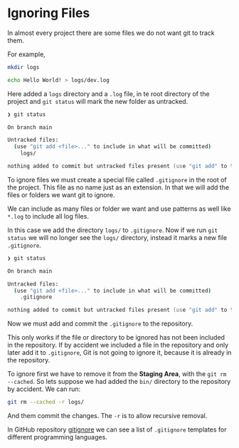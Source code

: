 # Ignoring Files

In almost every project there are some files we do not want git to track them.

For example,
```zsh
mkdir logs

echo Hello World! > logs/dev.log
```
Here added a `logs` directory and a `.log` file, in te root directory of the project and `git status` will mark the new folder as untracked.

```zsh
❯ git status

On branch main

Untracked files:
  (use "git add <file>..." to include in what will be committed)
	logs/

nothing added to commit but untracked files present (use "git add" to track)
```

To ignore files we must create a special file called `.gitignore` in the root of the project. This file as no name just as an extension. In that we will add the files or folders we want git to ignore.

We can include as many files or folder we want and use patterns as well like `*.log` to include all log files.

In this case we add the directory `logs/` to `.gitignore`. Now if we run `git status` we will no longer see the `logs/` directory, instead it marks a new file `.gitignore`.

```zsh
❯ git status

On branch main

Untracked files:
  (use "git add <file>..." to include in what will be committed)
	.gitignore

nothing added to commit but untracked files present (use "git add" to track)
```

Now we must add and commit the `.gitignore` to the repository.

This only works if the file or directory to be ignored has not been included in the repository. If by accident we included a file in the repository and only later add it to `.gitignore`, Git is not going to ignore it, because it is already in the repository.

To ignore first we have to remove it from the **Staging Area**, with the `git rm --cached`. So lets suppose we had added the `bin/` directory to the repository by accident. We can run:

```zsh
git rm --cached -r logs/
```

And them commit the changes. The `-r` is to allow recursive removal.

In GitHub repository [gitignore](https://github.com/github/gitignore) we can see a list of `.gitignore` templates for different programming languages.
